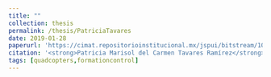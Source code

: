 ```yaml
---
title: ""
collection: thesis
permalink: /thesis/PatriciaTavares
date: 2019-01-28
paperurl: 'https://cimat.repositorioinstitucional.mx/jspui/bitstream/1008/1005/1/TE%20728.pdf'
citation: '<strong>Patricia Marisol del Carmen Tavares Ramírez</strong>. &quot;Vision-Based Formation Control For Unmanned Aerial Vehicles&quot;. Msc. Thesis, CIMAT A.C., 2019. (co-advised with Héctor Manuel Becerra Fermín)'
tags: [quadcopters,formationcontrol]
---
```

